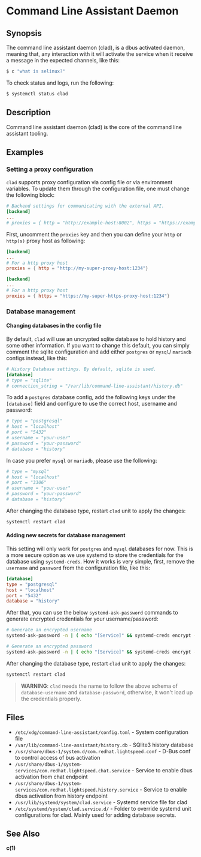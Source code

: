 # Command Line Assistant Daemon

## Synopsis

The command line assistant daemon (clad), is a dbus activated daemon, meaning that, any interaction with it will activate the service when it receive a message in the expected channels, like this:

```bash
$ c "what is selinux?"
```

To check status and logs, run the following:

```bash
$ systemctl status clad
```

## Description

Command line assistant daemon (clad) is the core of the command line assistant tooling. 

## Examples

### Setting a proxy configuration

`clad` supports proxy configuration via config file or via environment variables. To update them through the configuration file, one must change the following block:

```toml
# Backend settings for communicating with the external API.
[backend]
...
# proxies = { http = "http://example-host:8002", https = "https://example-host:8002" }
```

First, uncomment the `proxies` key and then you can define your `http` or `http(s)` proxy host as following:

```toml
[backend]
...
# For a http proxy host
proxies = { http = "http://my-super-proxy-host:1234"}

[backend]
...
# For a http proxy host
proxies = { https = "https://my-super-https-proxy-host:1234"}
```

### Database management

#### Changing databases in the config file

By default, `clad` will use an uncrypted sqlite database to hold history and some other information. If you want to change this default, you can simply comment the sqlite configuration and add either `postgres` or `mysql`/ `mariadb` configs instead, like this:

```toml
# History Database settings. By default, sqlite is used.
[database]
# type = "sqlite"
# connection_string = "/var/lib/command-line-assistant/history.db"
```

To add a `postgres` database config, add the following keys under the `[database]` field and configure to use the correct host, username and password:

```toml
# type = "postgresql"
# host = "localhost"
# port = "5432"
# username = "your-user"
# password = "your-password"
# database = "history"
```

In case you prefer `mysql` or `mariadb`, please use the following:

```toml
# type = "mysql"
# host = "localhost"
# port = "3306"
# username = "your-user"
# password = "your-password"
# database = "history"
```

After changing the database type, restart `clad` unit to apply the changes:

```bash
systemctl restart clad
```

#### Adding new secrets for database management

This setting will only work for `postgres` and `mysql` databases for now. This is a more secure option as we use systemd to store the credentials for the database using `systemd-creds`. How it works is very simple, first, remove the `username` and `password` from the configuration file, like this:

```toml
[database]
type = "postgresql"
host = "localhost"
port = "5432"
database = "history"
```

After that, you can use the below `systemd-ask-password` commands to generate encrypted credentials for your username/password:

```bash
# Generate an encrypted username
systemd-ask-password -n | ( echo "[Service]" && systemd-creds encrypt --name=database-username -p - - ) >/etc/systemd/system/clad.service.d/50-username.conf

# Generate an encrypted password
systemd-ask-password -n | ( echo "[Service]" && systemd-creds encrypt --name=database-password -p - - ) >/etc/systemd/system/clad.service.d/50-password.conf
```

After changing the database type, restart `clad` unit to apply the changes:

```bash
systemctl restart clad
```

> **WARNING**: `clad` needs the name to follow the above schema of `database-username` and `database-password`, otherwise, it won't load up the credentials properly.

## Files

- `/etc/xdg/command-line-assistant/config.toml` - System configuration file
- `/var/lib/command-line-assistant/history.db` - SQlite3 history database
- `/usr/share/dbus-1/system.d/com.redhat.lightspeed.conf` - D-Bus conf to control access of bus activation
- `/usr/share/dbus-1/system-services/com.redhat.lightspeed.chat.service` - Service to enable dbus activation from chat endpoint
- `/usr/share/dbus-1/system-services/com.redhat.lightspeed.history.service` - Service to enable dbus activation from history endpoint
- `/usr/lib/systemd/system/clad.service` - Systemd service file for clad
- `/etc/systemd/system/clad.service.d/` - Folder to override systemd unit configurations for clad. Mainly used for adding database secrets.

## See Also

**c(1)**